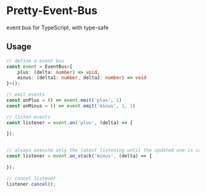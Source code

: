 # Pretty-Event-Bus

event bus for TypeScript, with type-safe

## Usage

``` typescript
// define a event bus
const event = EventBus<{
    plus: (delta: number) => void,
    minus: (delta1: number, delta2: number) => void
}>();

// emit events
const onPlus = () => event.emit('plus', 1)
const onMinus = () => event.emit('minus', 1, 1)

// listen events
const listener = event.on('plus', (delta) => {
    
});


// always execute only the latest listening until the updated one is cancelled
const listener = event.on_stack('minus', (delta) => {
    
});

// cancel listener
listener.cancel();
```